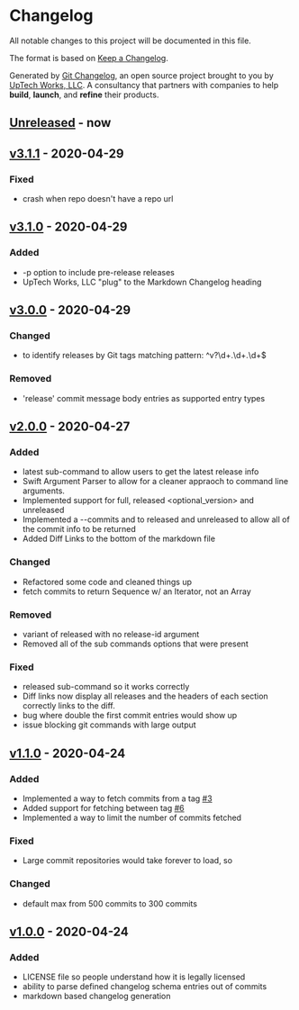 # Changelog

All notable changes to this project will be documented in this file.

The format is based on [Keep a Changelog](https://keepachangelog.com/en/1.0.0/).

Generated by [Git Changelog](https://github.com/uptech/git-cl), an open source project brought to you by [UpTech Works, LLC](https://upte.ch). A consultancy that partners with companies to help **build**, **launch**, and **refine** their products.


## [Unreleased] - now


## [v3.1.1] - 2020-04-29

### Fixed
- crash when repo doesn't have a repo url


## [v3.1.0] - 2020-04-29

### Added
- -p option to include pre-release releases
- UpTech Works, LLC "plug" to the Markdown Changelog heading


## [v3.0.0] - 2020-04-29

### Changed
- to identify releases by Git tags matching pattern: ^v?\d+\.\d+\.\d+$

### Removed
- 'release' commit message body entries as supported entry types


## [v2.0.0] - 2020-04-27

### Added
- latest sub-command to allow users to get the latest release info
- Swift Argument Parser to allow for a cleaner appraoch to command line arguments.
- Implemented support for full, released <optional_version> and unreleased
- Implemented a --commits and to released and unreleased to allow all of the commit info to be returned
- Added Diff Links to the bottom of the markdown file

### Changed
- Refactored some code and cleaned things up
- fetch commits to return Sequence w/ an Iterator, not an Array

### Removed
- variant of released with no release-id argument
- Removed all of the sub commands options that were present

### Fixed
- released sub-command so it works correctly
- Diff links now display all releases and the headers of each section correctly links to the diff.
- bug where double the first commit entries would show up
- issue blocking git commands with large output


## [v1.1.0] - 2020-04-24

### Added
- Implemented a way to fetch commits from a tag [#3](https://github.com/uptech/git-changelog/issues/3)
- Added support for fetching between tag [#6](https://github.com/uptech/git-changelog/issues/3)
- Implemented a way to limit the number of commits fetched

### Fixed
- Large commit repositories would take forever to load, so

### Changed
- default max from 500 commits to 300 commits


## [v1.0.0] - 2020-04-24

### Added
- LICENSE file so people understand how it is legally licensed
- ability to parse defined changelog schema entries out of commits
- markdown based changelog generation

[Unreleased]: https://github.com/uptech/git-cl/compare/13e8789...HEAD
[v3.1.1]: https://github.com/uptech/git-cl/compare/4d2f418...13e8789
[v3.1.0]: https://github.com/uptech/git-cl/compare/d6d4c12...4d2f418
[v3.0.0]: https://github.com/uptech/git-cl/compare/591d7c1...d6d4c12
[v2.0.0]: https://github.com/uptech/git-cl/compare/12828a5...591d7c1
[v1.1.0]: https://github.com/uptech/git-cl/compare/3e27a81...12828a5
[v1.0.0]: https://github.com/uptech/git-cl/compare/79e9191...3e27a81
